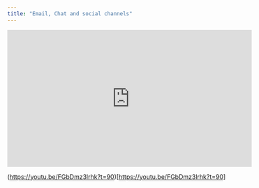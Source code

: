 ```yaml
---
title: "Email, Chat and social channels"
---
```


<iframe width="560" height="315" src="https://www.youtube.com/embed/FGbDmz3lrhk?t=90" frameborder="0" allow="accelerometer; autoplay; clipboard-write; encrypted-media; gyroscope; picture-in-picture" allowfullscreen></iframe>


(https://youtu.be/FGbDmz3lrhk?t=90)[https://youtu.be/FGbDmz3lrhk?t=90]